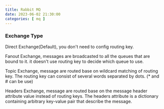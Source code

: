 ```yaml
---
title: Rabbit MQ
date: 2023-06-02 21:30:00
categories: [ mq ]
---
```


### Exchange Type

Direct Exchange(Default), you don't need to config routing key.

Fanout Exchange, messages are broadcasted to all the queues that are bound to it. it doesn't use routing key to decide
which queue to use.

Topic Exchange, message are routed base on wildcard matching of routing key. The routing key can consist of several
words separated by dots. (* and # can be use)

Headers Exchange, message are routed base on the message header attribute value instead of routing keys. The headers
attribute is a dictionary containing arbitrary key-value pair that describe the message.



